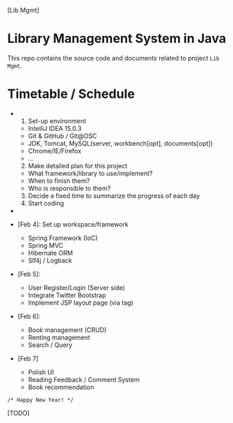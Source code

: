 [Lib Mgmt]

Library Management System in Java
=================================

This repo contains the source code and documents related to
project `Lib Mgmt`.

Timetable / Schedule
====================
 * [Feb 2]: Preparations
   1. Set-up environment
     * IntelliJ IDEA 15.0.3
     * Git & GitHub / Git@OSC
     * JDK, Tomcat, MySQL(server, workbench[opt], documents[opt])
     * Chrome/IE/Firefox
     * ...
   2. Make detailed plan for this project
     * What framework/library to use/implement?
     * When to finish them?
     * Who is responsible to them?
   3. Decide a fixed time to summarize the progress of each day
   4. Start coding

 * [Feb 3]: ...

 * [Feb 4]: Set up workspace/framework
    * Spring Framework (IoC)
    * Spring MVC
    * Hibernate ORM
    * Slf4j / Logback


 * [Feb 5]: 
    * User Register/Login (Server side)
    * Integrate Twitter Bootstrap
    * Implement JSP layout page (via tag)

 * [Feb 6]:
    * Book management (CRUD)
    * Renting management
    * Search / Query

 * [Feb 7]
    * Polish UI
    * Reading Feedback / Comment System
    * Book recommendation

  ```
  /* Happy New Year! */
  ```
 [TODO]